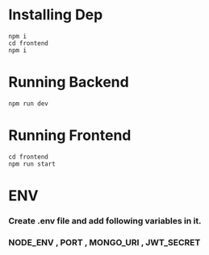 # Installing Dep
    npm i
    cd frontend
    npm i

# Running Backend
    npm run dev

# Running Frontend 
    cd frontend 
    npm run start

# ENV
### Create .env file and add following variables in it.
### NODE_ENV , PORT , MONGO_URI , JWT_SECRET

